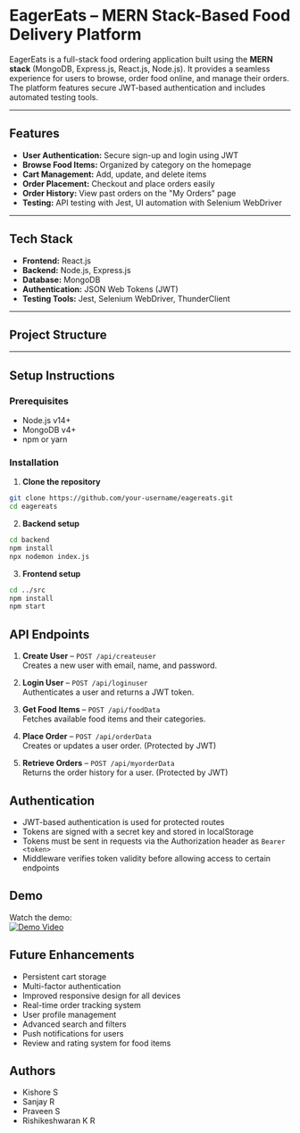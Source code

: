 # EagerEats – MERN Stack-Based Food Delivery Platform

EagerEats is a full-stack food ordering application built using the **MERN stack** (MongoDB, Express.js, React.js, Node.js). It provides a seamless experience for users to browse, order food online, and manage their orders. The platform features secure JWT-based authentication and includes automated testing tools.

---

## Features

- **User Authentication:** Secure sign-up and login using JWT
- **Browse Food Items:** Organized by category on the homepage
- **Cart Management:** Add, update, and delete items
- **Order Placement:** Checkout and place orders easily
- **Order History:** View past orders on the "My Orders" page
- **Testing:** API testing with Jest, UI automation with Selenium WebDriver

---

## Tech Stack

- **Frontend:** React.js
- **Backend:** Node.js, Express.js
- **Database:** MongoDB
- **Authentication:** JSON Web Tokens (JWT)
- **Testing Tools:** Jest, Selenium WebDriver, ThunderClient

---

## Project Structure
---

## Setup Instructions

### Prerequisites
- Node.js v14+
- MongoDB v4+
- npm or yarn

### Installation

1. **Clone the repository**

```bash
git clone https://github.com/your-username/eagereats.git
cd eagereats

```
2. **Backend setup**

```bash
cd backend
npm install
npx nodemon index.js
```
3. **Frontend setup**

```bash
cd ../src
npm install
npm start
```


## API Endpoints

1. **Create User** – `POST /api/createuser`  
   Creates a new user with email, name, and password.

2. **Login User** – `POST /api/loginuser`  
   Authenticates a user and returns a JWT token.

3. **Get Food Items** – `POST /api/foodData`  
   Fetches available food items and their categories.

4. **Place Order** – `POST /api/orderData`  
   Creates or updates a user order. (Protected by JWT)

5. **Retrieve Orders** – `POST /api/myorderData`  
   Returns the order history for a user. (Protected by JWT)

## Authentication

- JWT-based authentication is used for protected routes
- Tokens are signed with a secret key and stored in localStorage
- Tokens must be sent in requests via the Authorization header as `Bearer <token>`
- Middleware verifies token validity before allowing access to certain endpoints

## Demo

Watch the demo:  
[![Demo Video](https://img.shields.io/badge/Demo-Video-blue)](https://drive.google.com/file/d/16Y_3upwBoN-SN5J3RE22HqMI_K5K8Yxy/view?usp=drivesdk)

## Future Enhancements

- Persistent cart storage
- Multi-factor authentication
- Improved responsive design for all devices
- Real-time order tracking system
- User profile management
- Advanced search and filters
- Push notifications for users
- Review and rating system for food items

## Authors

- Kishore S
- Sanjay R
- Praveen S
- Rishikeshwaran K R



